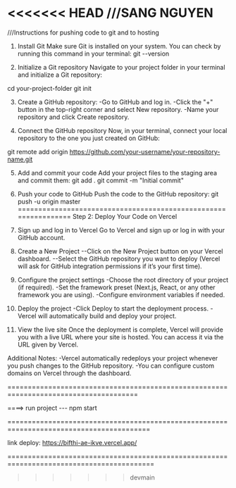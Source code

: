 <<<<<<< HEAD
///SANG NGUYEN
=======

///Instructions for pushing code to git and to hosting
1. Install Git
Make sure Git is installed on your system. You can check by running this command in your terminal:
git --version

2. Initialize a Git repository
Navigate to your project folder in your terminal and initialize a Git repository:

cd your-project-folder
git init

3. Create a GitHub repository:
 -Go to GitHub and log in.
 -Click the "+" button in the top-right corner and select New repository.
 -Name your repository and click Create repository.

 4. Connect the GitHub repository
Now, in your terminal, connect your local repository to the one you just created on GitHub:

git remote add origin https://github.com/your-username/your-repository-name.git

5. Add and commit your code
Add your project files to the staging area and commit them:
git add .
git commit -m "Initial commit"

6. Push your code to GitHub
Push the code to the GitHub repository:
git push -u origin master
 ================================================================
 Step 2: Deploy Your Code on Vercel
 1. Sign up and log in to Vercel
 Go to Vercel and sign up or log in with your GitHub account.

 2. Create a New Project
 --Click on the New Project button on your Vercel dashboard.
 --Select the GitHub repository you want to deploy (Vercel will ask for GitHub integration permissions if it’s your first time).
 3. Configure the project settings
 -Choose the root directory of your project (if required).
 -Set the framework preset (Next.js, React, or any other framework you are using).
 -Configure environment variables if needed.

 4. Deploy the project
 -Click Deploy to start the deployment process.
 -Vercel will automatically build and deploy your project.

 5. View the live site
 Once the deployment is complete, Vercel will provide you with a live URL where your site is hosted. You can access it via the URL given by Vercel.

 Additional Notes:
 -Vercel automatically redeploys your project whenever you push changes to the GitHub repository.
 -You can configure custom domains on Vercel through the dashboard.


 ======================================================================================

====> run project
--- npm start 

=========================================================================================

link deploy: https://bifthi-ae-ikve.vercel.app/


==========================================================================================



>>>>>>> devmain
